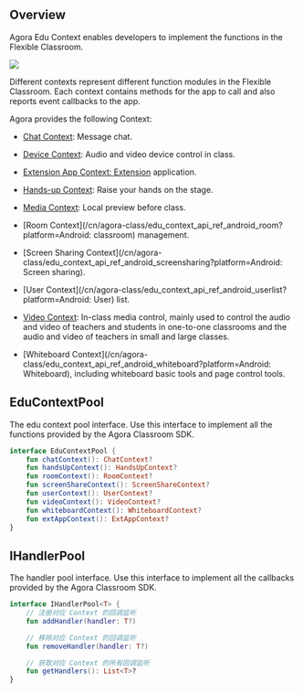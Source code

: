 ## Overview

Agora Edu Context enables developers to implement the functions in the Flexible Classroom.

![](
![](https://web-cdn.agora.io/docs-files/1619168684154))

Different contexts represent different function modules in the Flexible Classroom. Each context contains methods for the app to call and also reports event callbacks to the app.

Agora provides the following Context:

- [Chat Context](/cn/agora-class/edu_context_api_ref_android_chat?platform=Android): Message chat.
- [Device Context](/cn/agora-class/edu_context_api_ref_android_device?platform=Android): Audio and video device control in class.
- [Extension App Context: Extension]() application.
- [Hands-up Context](/cn/agora-class/edu_context_api_ref_android_handsup?platform=Android): Raise your hands on the stage.
- [Media Context](): Local preview before class.

- [Room Context](/cn/agora-class/edu_context_api_ref_android_room?platform=Android: classroom) management.
- [Screen Sharing Context](/cn/agora-class/edu_context_api_ref_android_screensharing?platform=Android: Screen sharing).
- [User Context](/cn/agora-class/edu_context_api_ref_android_userlist?platform=Android: User) list.
- [Video Context](/cn/agora-class/edu_context_api_ref_android_video?platform=Android): In-class media control, mainly used to control the audio and video of teachers and students in one-to-one classrooms and the audio and video of teachers in small and large classes.
- [Whiteboard Context](/cn/agora-class/edu_context_api_ref_android_whiteboard?platform=Android: Whiteboard), including whiteboard basic tools and page control tools.

## EduContextPool

The edu context pool interface. Use this interface to implement all the functions provided by the Agora Classroom SDK.

```kotlin
interface EduContextPool {
    fun chatContext(): ChatContext?
    fun handsUpContext(): HandsUpContext?
    fun roomContext(): RoomContext?
    fun screenShareContext(): ScreenShareContext?
    fun userContext(): UserContext?
    fun videoContext(): VideoContext?
    fun whiteboardContext(): WhiteboardContext?
    fun extAppContext(): ExtAppContext?
}
```

## IHandlerPool

The handler pool interface. Use this interface to implement all the callbacks provided by the Agora Classroom SDK.

```kotlin
interface IHandlerPool<T> {
    // 注册对应 Context 的回调监听
    fun addHandler(handler: T?)

    // 移除对应 Context 的回调监听
    fun removeHandler(handler: T?)

    // 获取对应 Context 的所有回调监听
    fun getHandlers(): List<T>?
}
```
